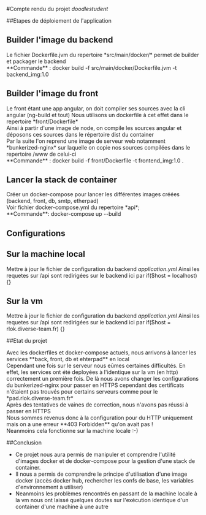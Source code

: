 #Compte rendu du projet *doodlestudent*

##Etapes de déploiement de l'application

Builder l'image du backend
-----
<p>
    Le fichier Dockerfile.jvm du repertoire *src/main/docker/* permet de builder et packager le backend <br>
    **Commande** : docker build -f src/main/docker/Dockerfile.jvm -t backend_img:1.0
</p>

Builder l'image du front
-----
<p>
    Le front étant une app angular, on doit compiler ses sources avec la cli angular (ng-build et tout)
    Nous utilisons un dockerfile à cet effet dans le repertoire *front/Dockerfile*<br>
    Ainsi à partir d'une image de node, on compile les sources angular et déposons ces sources dans le répertoire dist du container <br>
    Par la suite l'on reprend une image de serveur web notamment *bunkerized-nginx* sur laquelle on copie nos sources compilées dans le repertoire /www de celui-ci<br>
    **Commande** : docker build -f front/Dockerfile -t frontend_img:1.0 . 
</p>

Lancer la stack de container
-----
<p>
    Créer un docker-compose pour lancer les différentes images créées (backend, front, db, smtp, etherpad)<br>
    Voir fichier docker-compose.yml du repertoire *api*;<br>
    **Commande**: docker-compose up --build
</p>

Configurations
----
Sur la machine local
-----
Mettre à jour le fichier de configuration du backend *application.yml*
Ainsi les requetes sur /api sont redirigées sur le backend ici par 
    if($host = localhost) {}

Sur la vm
-----
Mettre à jour le fichier de configuration du backend *application.yml*
Ainsi les requetes sur /api sont redirigées sur le backend ici par
    if($host = rlok.diverse-team.fr) {}

##Etat du projet 
<p>
    Avec les dockerfiles et docker-compose actuels, nous arrivons à lancer les services **back, front, db et ehterpad** en local <br>
    Cependant une fois sur le serveur nous eûmes certaines difficultés. En effet, les services ont été deployées à l'identique sur la vm (en http)
    correctement un première fois. De là nous avons changer les configurations du bunkerized-nginx pour passer en HTTPS cependant
    des certificats n'étaient pas trouvés pour certains serveurs comme pour le *pad.rlok.diverse-team.fr* <br>
    Après des tentatives de vaines de correction, nous n'avons pas réussi à passer en HTTPS <br>
    Nous sommes revenus donc à la configuration pour du HTTP uniquement mais on a une erreur **403 Forbidden** qu'on avait pas !<br>
    Neanmoins cela fonctionne sur la machine locale :-)
</p>

##Conclusion
<ul>
    <li>Ce projet nous aura permis de manipuler et comprendre l'utilité d'images docker et de docker-compose pour 
    la gestion d'une stack de container. </li>
    <li>Il nous a permis de comprendre le principe d'utilisation d'une image docker (accès docker hub, rechercher les confs de base, les variables d'environnement à utiliser)</li>
    <li>Neanmoins les problèmes rencontrés en passant de la machine locale à la vm nous ont laissé quelques doutes sur l'exécution identique d'un container d'une machine à une autre</li>
</ul>